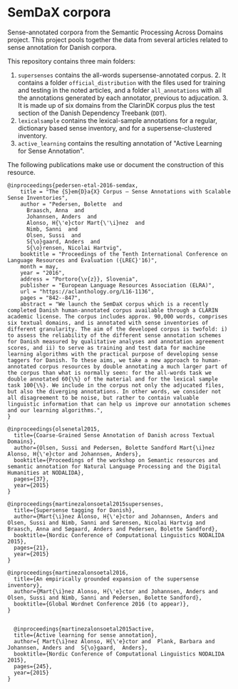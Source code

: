 # SemDaX corpora

Sense-annotated corpora from the Semantic Processing Across Domains project. This project pools together the data from several articles related to sense annotation for Danish corpora.

This repository contains three main folders:

1. `supersenses` contains the all-words supersense-annotated corpus.
    2. It contains a folder `official_distribution` with the files used for training and testing in the noted articles,  and a folder `all_annotations` with all the annotations generated by each annotator, previous to adjucation.
    3. It is made up of six domains from the ClarinDK corpus plus the test section of the Danish Dependency Treebank (`DDT`).
1. `lexicalsample` contains the lexical-sample annotations for a regular, dictionary based sense inventory, and for a supersense-clustered inventory.
1. `active_learning` contains the resulting annotation of "Active Learning for Sense Annotation".



The following publications make use or document the construction of this resource.

```
@inproceedings{pedersen-etal-2016-semdax,
    title = "The {S}em{D}a{X} Corpus ― Sense Annotations with Scalable Sense Inventories",
    author = "Pedersen, Bolette  and
      Braasch, Anna  and
      Johannsen, Anders  and
      Alonso, H{\'e}ctor Mart{\'\i}nez  and
      Nimb, Sanni  and
      Olsen, Sussi  and
      S{\o}gaard, Anders  and
      S{\o}rensen, Nicolai Hartvig",
    booktitle = "Proceedings of the Tenth International Conference on Language Resources and Evaluation ({LREC}'16)",
    month = may,
    year = "2016",
    address = "Portoro{\v{z}}, Slovenia",
    publisher = "European Language Resources Association (ELRA)",
    url = "https://aclanthology.org/L16-1136",
    pages = "842--847",
    abstract = "We launch the SemDaX corpus which is a recently completed Danish human-annotated corpus available through a CLARIN academic license. The corpus includes approx. 90,000 words, comprises six textual domains, and is annotated with sense inventories of different granularity. The aim of the developed corpus is twofold: i) to assess the reliability of the different sense annotation schemes for Danish measured by qualitative analyses and annotation agreement scores, and ii) to serve as training and test data for machine learning algorithms with the practical purpose of developing sense taggers for Danish. To these aims, we take a new approach to human-annotated corpus resources by double annotating a much larger part of the corpus than what is normally seen: for the all-words task we double annotated 60{\%} of the material and for the lexical sample task 100{\%}. We include in the corpus not only the adjucated files, but also the diverging annotations. In other words, we consider not all disagreement to be noise, but rather to contain valuable linguistic information that can help us improve our annotation schemes and our learning algorithms.",
}

@inproceedings{olsenetal2015,
  title={Coarse-Grained Sense Annotation of Danish across Textual Domains},
  author={Olsen, Sussi and Pedersen, Bolette Sandford Mart{\i}nez Alonso, H{\'e}ctor and Johannsen, Anders},
  booktitle={Proceedings of the workshop on Semantic resources and semantic annotation for Natural Language Processing and the Digital Humanities at NODALIDA},
  pages={37},
  year={2015}
}

@inproceedings{martinezalonsoetal2015supersenses,
  title={Supersense tagging for Danish},
  author={Mart{\i}nez Alonso, H{\'e}ctor and Johannsen, Anders and Olsen, Sussi and Nimb, Sanni and Sørensen, Nicolai Hartvig and Braasch, Anna and Søgaard, Anders and Pedersen, Bolette Sandford},
  booktitle={Nordic Conference of Computational Linguistics NODALIDA 2015},
  pages={21},
  year={2015}
}

@inproceedings{martinezalonsoetal2016,
  title={An empirically grounded expansion of the supersense inventory},
  author={Mart{\i}nez Alonso, H{\'e}ctor and Johannsen, Anders and Olsen, Sussi and Nimb, Sanni and Pedersen, Bolette Sandford},
  booktitle={Global Wordnet Conference 2016 (to appear)},
}


  @inproceedings{martinezalonsoetal2015active,
  title={Active learning for sense annotation},
  author={ Mart{\i}nez Alonso, H{\'e}ctor and  Plank, Barbara and Johannsen, Anders and  S{\o}gaard,  Anders},
  booktitle={Nordic Conference of Computational Linguistics NODALIDA 2015},
  pages={245},
  year={2015}
}

```
